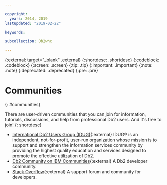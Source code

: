 ```yaml
---

copyright:
  years: 2014, 2019
lastupdated: "2019-02-22"

keywords:

subcollection: Db2whc

---
```


<!-- Attribute definitions --> 
{:external: target="_blank" .external}
{:shortdesc: .shortdesc}
{:codeblock: .codeblock}
{:screen: .screen}
{:tip: .tip}
{:important: .important}
{:note: .note}
{:deprecated: .deprecated}
{:pre: .pre}

# Communities
{: #communities}

There are user-driven communities that you can join for information, tutorials, discussions, and help from professional Db2 users. And it's free to join!
{: shortdesc}

* [International Db2 Users Group (IDUG)](https://www.idug.org/){:external} IDUG® is an independent, not-for-profit, user-run organization whose mission is to support and strengthen the information services community by providing the highest quality education and services designed to promote the effective utilization of Db2.
* [Db2 Community on IBM Communities](https://community.ibm.com/community/user/hybriddatamanagement/communities/community-home?CommunityKey=1feb44c5-c839-437b-8e7a-f85d61d4136b){:external} A Db2 developer community.
* [Stack Overflow](https://stackoverflow.com/users/login?ssrc=anon_ask&returnurl=https%3a%2f%2fstackoverflow.com%2fquestions%2fask%3ftags%3ddashdb){:external} A support forum and community for developers.
